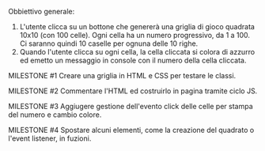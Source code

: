 Obbiettivo generale: 
1) L'utente clicca su un bottone che genererà una griglia di gioco quadrata 10x10 (con 100 celle).
Ogni cella ha un numero progressivo, da 1 a 100.
Ci saranno quindi 10 caselle per ognuna delle 10 righe.
2) Quando l'utente clicca su ogni cella, la cella cliccata si colora di azzurro ed emetto un messaggio in console con il numero della cella cliccata.

MILESTONE #1
Creare una griglia in HTML e CSS per testare le classi.

MILESTONE #2
Commentare l'HTML ed costruirlo in pagina tramite ciclo JS.

MILESTONE #3
Aggiugere gestione dell'evento click delle celle per stampa del numero e cambio colore.

MILESTONE #4
Spostare alcuni elementi, come la creazione del quadrato o l'event listener, in fuzioni.